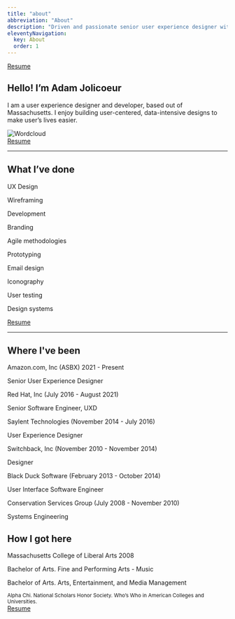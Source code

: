 ```yaml
---
title: "about"
abbreviation: "About"
description: "Driven and passionate senior user experience designer with a background in software development."
eleventyNavigation:
  key: About
  order: 1
---
```


<div class="container-xxl pt-3 pb-3">
  <div class="row px-3 pb-3">
    <div class="col text-center">
      <a class="btn btn-secondary rounded-pill" role="button" href="{{ "/resume" | url }}">
        Resume
      </a>
    </div>
  </div>
</div>
<div class="container-xxl pt-3 pb-3">
  <div class="row px-3 pb-3">
    <div class="col-md-6">
      <h2 class="mt-0">Hello! I’m Adam Jolicoeur</h2>
      <p class="fs-5 my-0">
        I am a user experience designer and developer, based out of Massachusetts. I enjoy building user-centered, data-intensive designs to make user’s lives easier.
      </p>
    </div>
    <div class="col-md-6 d-none d-md-block">
      <img src="{{ "/img/ajolicoeur_wordcloud_writing.png" | url }}" class="card-img-top" alt="Wordcloud">
    </div>
  </div>
  <div class="row justify-content-end text-end px-3">
    <div class="col-12 align-content-end">
      <a class="link-dark link-offset-2 link-underline-opacity-25 link-underline-opacity-100-hover" href="{{ "/resume" | url }}">
        Resume
      </a>
      <i class="fa-sharp fa-regular fa-arrow-right"></i>
    </div>
  </div>
  <hr class="col col-md-6 mb-5">
  <div class="row px-3 pb-3">
    <div class="col-md-6">
      <h2 class="mt-0">What I’ve done</h2>
    </div>
    <div class="col-md-6">
      <div class="row">
        <div class="col-6">
          <p class="fs-4">UX Design</p>
          <p class="fs-4">Wireframing</p>
          <p class="fs-4">Development</p>
          <p class="fs-4">Branding</p>
          <p class="fs-4">Agile methodologies</p>
        </div>
        <div class="col-6">
          <p class="fs-4">Prototyping</p>
          <p class="fs-4">Email design</p>
          <p class="fs-4">Iconography</p>
          <p class="fs-4">User testing</p>
          <p class="fs-4">Design systems</p>
        </div>
      </div>
    </div>
  </div>
  <div class="row justify-content-end text-end px-3">
    <div class="col-12 align-content-end">
      <a class="link-dark link-offset-2 link-underline-opacity-25 link-underline-opacity-100-hover" href="{{ "/resume" | url }}">
        Resume
      </a>
      <i class="fa-sharp fa-regular fa-arrow-right"></i>
    </div>
  </div>
  <hr class="col col-md-6 mb-5">
  <div class="row px-3 pb-3">
    <div class="col-md-6">
      <h2 class="mt-0 mb-5">Where I've been</h2>
      <p class="fs-4 mb-1">Amazon.com, Inc (ASBX) <span class="fs-6">2021 - Present</span></p>
      <p>Senior User Experience Designer</p>
      <p class="fs-4 mb-1">Red Hat, Inc <span class="fs-6">(July 2016 - August 2021)</span></p>
      <p>Senior Software Engineer, UXD</p>
      <p class="fs-4 mb-1">Saylent Technologies <span class="fs-6">(November 2014 - July 2016)</span></p>
      <p>User Experience Designer</p>
      <p class="fs-4 mb-1">Switchback, Inc <span class="fs-6">(November 2010 - November 2014)</span></p>
      <p>Designer</p>
      <p class="fs-4 mb-1">Black Duck Software <span class="fs-6">(February 2013 - October 2014)</span></p>
      <p>User Interface Software Engineer</p>
      <p class="fs-4 mb-1">Conservation Services Group <span class="fs-6">(July 2008 - November 2010)</span></p>
      <p>Systems Engineering</p>
    </div>
    <div class="col-md-6">
      <h2 class="mt-0 mb-5">How I got here</h2>
      <p class="fs-4">Massachusetts College of Liberal Arts <span class="fs-6">2008</span></p>
      <p>Bachelor of Arts. Fine and Performing Arts - Music</p>
      <p>Bachelor of Arts. Arts, Entertainment, and Media Management</p>
      <small>Alpha Chi. National Scholars Honor Society. Who’s Who in American Colleges and Universities.</small>
    </div>
  </div>
  <div class="row justify-content-end text-end px-3">
    <div class="col-12 align-content-end">
      <a class="link-dark link-offset-2 link-underline-opacity-25 link-underline-opacity-100-hover" href="{{ "/resume" | url }}">
        Resume
      </a>
      <i class="fa-sharp fa-regular fa-arrow-right"></i>
    </div>
  </div>
</div>
